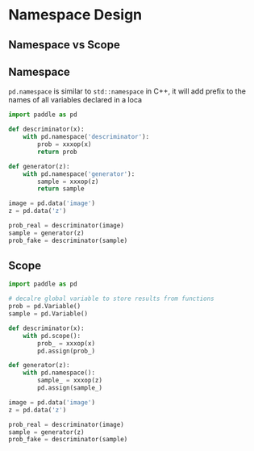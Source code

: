 # Namespace Design

## Namespace vs Scope

## Namespace
`pd.namespace` is similar to `std::namespace` in C++, 
it will add prefix to the names of all variables declared in a loca

```python
import paddle as pd

def descriminator(x):
    with pd.namespace('descriminator'):
        prob = xxxop(x)
        return prob

def generator(z):
    with pd.namespace('generator'):
        sample = xxxop(z)
        return sample

image = pd.data('image')
z = pd.data('z')

prob_real = descriminator(image)
sample = generator(z)
prob_fake = descriminator(sample)


```

## Scope

```python
import paddle as pd

# decalre global variable to store results from functions
prob = pd.Variable()
sample = pd.Variable()

def descriminator(x):
    with pd.scope():
        prob_ = xxxop(x)
        pd.assign(prob_)

def generator(z):
    with pd.namespace():
        sample_ = xxxop(z)
        pd.assign(sample_)

image = pd.data('image')
z = pd.data('z')

prob_real = descriminator(image)
sample = generator(z)
prob_fake = descriminator(sample)
```
